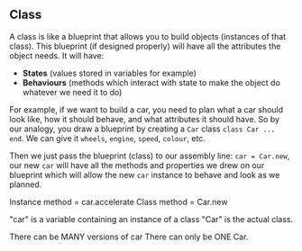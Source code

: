 ## Class

A class is like a blueprint that allows you to build objects (instances of that class). This blueprint (if designed properly) will have all the attributes the object needs. It will have:
* __States__ (values stored in variables for example)
* __Behaviours__ (methods which interact with state to make the object do whatever we need it to do)

For example, if we want to build a car, you need to plan what a car should look like, how it should behave, and what attributes it should have. So by our analogy, you draw a blueprint by creating a `Car` class `class Car ... end`. We can give it `wheels`, `engine`, `speed`, `colour`, etc.

Then we just pass the blueprint (class) to our assembly line: `car = Car.new`, our new `car` will have all the methods and properties we drew on our blueprint which will allow the new `car` instance to behave and look as we planned.

Instance method = car.accelerate
Class method    = Car.new

"car" is a variable containing an instance of a class
"Car" is the actual class.

There can be MANY versions of car
There can only be ONE Car.